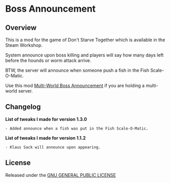 # Boss Announcement

## Overview

This is a mod for the game of Don't Starve Together which is available in the Steam Workshop. 

System announce upon boss killing and players will say how many days left before the hounds or worm attack arrive.

BTW, the server will announce when someone push a fish in the Fish Scale-O-Matic.

Use this mod [Multi-World Boss Announcement](https://steamcommunity.com/sharedfiles/filedetails/?id=1817697604) if you are holding a multi-world server.

## Changelog

**List of tweaks I made for version 1.3.0**
	
	- Added announce when a fish was put in the Fish Scale-O-Matic.

**List of tweaks I made for version 1.1.2**

	- Klaus Sack will announce upon appearing.

## License

Released under the [GNU GENERAL PUBLIC LICENSE](https://www.gnu.org/licenses/gpl-3.0.en.html)
